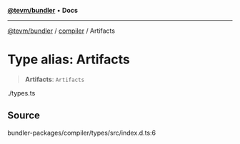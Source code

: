 [**@tevm/bundler**](../../README.md) • **Docs**

***

[@tevm/bundler](../../modules.md) / [compiler](../README.md) / Artifacts

# Type alias: Artifacts

> **Artifacts**: `Artifacts`

./types.ts

## Source

bundler-packages/compiler/types/src/index.d.ts:6
